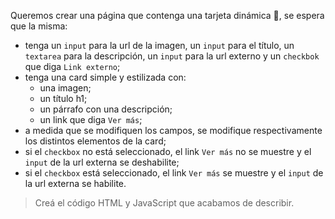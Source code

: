 Queremos crear una página que contenga una tarjeta dinámica :star_struck:, se espera que la misma:

- tenga un `input` para la url de la imagen, un `input` para el título, un `textarea` para la descripción, un `input` para la url externo y un `checkbok` que diga `Link externo`;
- tenga una card simple y estilizada con:
  - una imagen;
  - un título h1;
  - un párrafo con una descripción;
  - un link que diga `Ver más`;
- a medida que se modifiquen los campos, se modifique respectivamente los distintos elementos de la card;
- si el `checkbox` no está seleccionado, el link `Ver más` no se muestre y el `input` de la url externa se deshabilite;
- si el `checkbox` está seleccionado, el link `Ver más` se muestre y el `input` de la url externa se habilite.


> Creá el código HTML y JavaScript que acabamos de describir.
